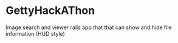 GettyHackAThon
==============

Image search and viewer rails app that that can show and hide file information (HUD style)